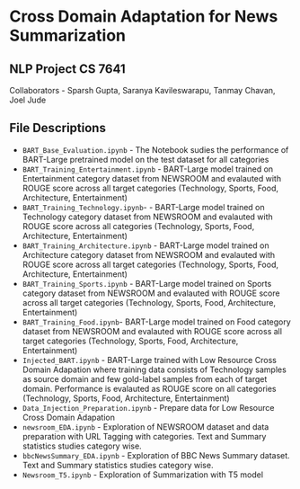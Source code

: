 # Cross Domain Adaptation for News Summarization
## NLP Project CS 7641
Collaborators - Sparsh Gupta, Saranya Kavileswarapu, Tanmay Chavan, Joel Jude

## File Descriptions

- `BART_Base_Evaluation.ipynb` - The Notebook sudies the performance of BART-Large pretrained model on the test dataset for all categories
- `BART_Training_Entertainment.ipynb` - BART-Large model trained on Entertainment category dataset from NEWSROOM and evalauted with ROUGE score across all target categories (Technology, Sports, Food, Architecture, Entertainment)
- `BART_Training_Technology.ipynb`- - BART-Large model trained on Technology category dataset from NEWSROOM and evalauted with ROUGE score across all categories (Technology, Sports, Food, Architecture, Entertainment)
- `BART_Training_Architecture.ipynb` - BART-Large model trained on Architecture category dataset from NEWSROOM and evalauted with ROUGE score across all target categories (Technology, Sports, Food, Architecture, Entertainment)
- `BART_Training_Sports.ipynb` - BART-Large model trained on Sports category dataset from NEWSROOM and evalauted with ROUGE score across all target categories (Technology, Sports, Food, Architecture, Entertainment)
- `BART_Training_Food.ipynb`- BART-Large model trained on Food category dataset from NEWSROOM and evalauted with ROUGE score across all target categories (Technology, Sports, Food, Architecture, Entertainment)
- `Injected_BART.ipynb` - BART-Large trained with Low Resource Cross Domain Adapation where training data consists of Technology samples as source domain and few gold-label samples from each of target domain. Performance is evalauted as ROUGE score on all categories (Technology, Sports, Food, Architecture, Entertainment)
- `Data_Injection_Preparation.ipynb` - Prepare data for Low Resource Cross Domain Adapation
- `newsroom_EDA.ipynb` - Exploration of NEWSROOM dataset and data preparation with URL Tagging with categories. Text and Summary statistics studies category wise.
- `bbcNewsSummary_EDA.ipynb` -  Exploration of BBC News Summary dataset. Text and Summary statistics studies category wise.
- `Newsroom_T5.ipynb` - Exploration of Summarization with T5 model
